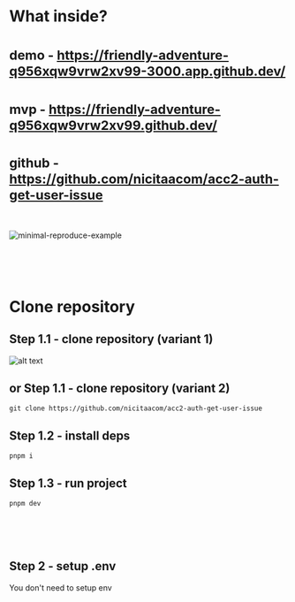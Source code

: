 # What inside? <br/>

# <sub> demo - https://friendly-adventure-q956xqw9vrw2xv99-3000.app.github.dev/ <br/>

# <sub> mvp - https://friendly-adventure-q956xqw9vrw2xv99.github.dev/</sub>

# <sub> github - https://github.com/nicitaacom/acc2-auth-get-user-issue</sub>

<br/>

![minimal-reproduce-example](https://i.imgur.com/AxIPz7y.jpg)

<br/>
<br/>
<br/>

# Clone repository

## Step 1.1 - clone repository (variant 1)

![alt text](https://i.imgur.com/9KSgjaN.png)

## or Step 1.1 - clone repository (variant 2)

```
git clone https://github.com/nicitaacom/acc2-auth-get-user-issue
```

## Step 1.2 - install deps

```
pnpm i
```

## Step 1.3 - run project

```
pnpm dev
```

<br/>
<br/>
<br/>

## Step 2 - setup .env

You don't need to setup env
